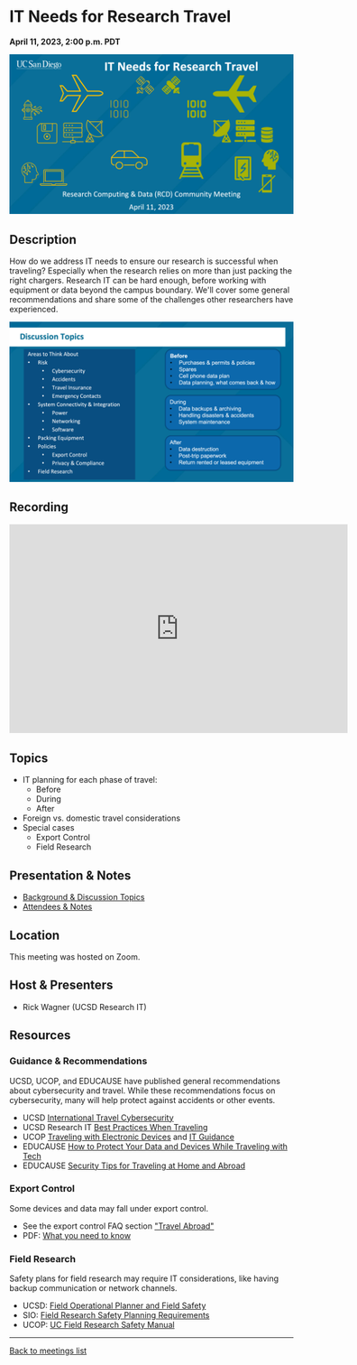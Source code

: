 # IT Needs for Research Travel
**April 11, 2023, 2:00 p.m. PDT**

<a target="_blank"
href="../assets/img/UCSDRCDCommMeeting11APR23TravelThumb.png"><img
src="../assets/img/UCSDRCDCommMeeting11APR23TravelThumb.png" width="900"></a>

## Description

How do we address IT needs to ensure our research is successful when
traveling? Especially when the research relies on more than just
packing the right chargers. Research IT can be hard enough, before
working with equipment or data beyond the campus boundary. We'll cover
some general recommendations and share some of the challenges other
researchers have experienced.

<a target="_blank"
href="../assets/img/UCSDRCDCommMeeting11APR23Travel.png"><img
src="../assets/img/UCSDRCDCommMeeting11APR23Travel.png" width="900"></a>

## Recording

<iframe id="kaltura_player" src="https://cdnapisec.kaltura.com/p/2323111/sp/232311100/embedIframeJs/uiconf_id/48743603/partner_id/2323111?iframeembed=true&playerId=kaltura_player&entry_id=1_52p5eki9&flashvars[streamerType]=auto&amp;flashvars[localizationCode]=en&amp;flashvars[leadWithHTML5]=true&amp;flashvars[sideBarContainer.plugin]=true&amp;flashvars[sideBarContainer.position]=left&amp;flashvars[sideBarContainer.clickToClose]=true&amp;flashvars[chapters.plugin]=true&amp;flashvars[chapters.layout]=vertical&amp;flashvars[chapters.thumbnailRotator]=false&amp;flashvars[streamSelector.plugin]=true&amp;flashvars[EmbedPlayer.SpinnerTarget]=videoHolder&amp;flashvars[dualScreen.plugin]=true&amp;flashvars[hotspots.plugin]=1&amp;flashvars[Kaltura.addCrossoriginToIframe]=true&amp;&wid=1_ufe9ncia" width="600" height="370" allowfullscreen webkitallowfullscreen mozAllowFullScreen allow="autoplay *; fullscreen *; encrypted-media *" sandbox="allow-downloads allow-forms allow-same-origin allow-scripts allow-top-navigation allow-pointer-lock allow-popups allow-modals allow-orientation-lock allow-popups-to-escape-sandbox allow-presentation allow-top-navigation-by-user-activation" frameborder="0" title="UCSD RCD Community Meeting April 11, 2023: IT Needs for Research Travel"></iframe>

## Topics

* IT planning for each phase of travel:
  * Before
  * During
  * After
* Foreign vs. domestic travel considerations
* Special cases
  * Export Control
  * Field Research

## Presentation & Notes

* [Background & Discussion Topics](../assets/presentations/2023-04-11/UCSDRCDCommMeeting11APR23Travel.pdf)
* [Attendees & Notes](https://docs.google.com/document/d/1eSekWgQBckbv-Nps-2L1zqeaBy8IK0rwn40HbjVeKP8/view)

## Location

This meeting was hosted on Zoom.

## Host & Presenters

* Rick Wagner (UCSD Research IT)

## Resources

### Guidance & Recommendations

UCSD, UCOP, and EDUCAUSE have published general
recommendations about cybersecurity and travel. While these
recommendations focus on cybersecurity, many 
will help protect against accidents or other events.

* UCSD [International Travel Cybersecurity](https://blink.ucsd.edu/technology/security/user-guides/international-travel.html)
* UCSD Research IT [Best Practices When Traveling](https://research-it.ucsd.edu/otherresources/bp_travel.html)
* UCOP [Traveling with Electronic Devices](https://security.ucop.edu/resources/traveling-with-electronic-devices/) and [IT Guidance](https://security.ucop.edu/resources/traveling-with-electronic-devices/it-guidance.html)
* EDUCAUSE [How to Protect Your Data and Devices While Traveling with Tech](https://er.educause.edu/blogs/2017/9/march-2018-how-to-protect-your-data-and-devices-while-traveling-with-tech)
* EDUCAUSE [Security Tips for Traveling at Home and Abroad](https://er.educause.edu/blogs/2016/11/march-2017-security-tips-for-traveling-at-home-and-abroad)

### Export Control

Some devices and data may fall under export control.

* See the export control FAQ section ["Travel Abroad"](https://blink.ucsd.edu/sponsor/exportcontrol/faq.html)
* PDF: [What you need to know](https://blink.ucsd.edu/_files/sponsor-tab/export/UCSD-intl-travel-awareness.pdf)

### Field Research

Safety plans for field research may require IT considerations, like
having backup communication or network channels.

* UCSD: [Field Operational Planner and Field
  Safety](https://blink.ucsd.edu/safety/risk/field-safety-plan.html)
* SIO: [Field Research Safety Planning Requirements](https://scripps.ucsd.edu/portal/safety-scripps/field-research-safety-planning-requirements)
* UCOP: [UC Field Research Safety Manual](https://www.ucop.edu/safety-and-loss-prevention/_files/field-research-safety/uc-field-research-safety-manual.pdf)

---

[Back to meetings list](/meetings/)
